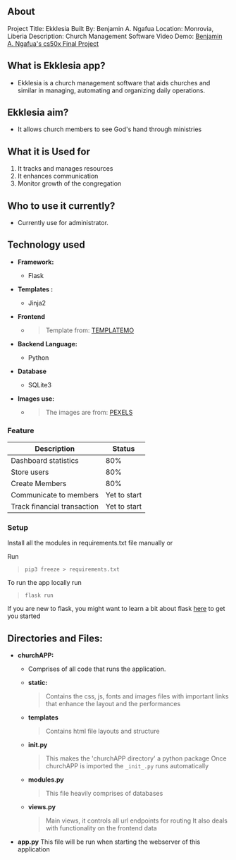 ## About
Project Title:   Ekklesia
Built By:  Benjamin A. Ngafua
Location: Monrovia, Liberia
Description: Church Management Software
Video Demo: [Benjamin A. Ngafua's cs50x Final Project](https://youtu.be/nzqE3m4DkJ8)

## What is Ekklesia app?
- Ekklesia is a church management software that aids churches and similar in managing, automating and organizing daily operations.

## Ekklesia aim?     
- It allows church members to see God's hand through ministries

## What it is Used for
1. It tracks and manages resources
2. It enhances communication
3. Monitor growth of the congregation

## Who to use it currently?
 - Currently use for administrator.

## Technology used
- **Framework:**
    - Flask
    
- **Templates :**
    - Jinja2
- **Frontend**
    - >Template from: [TEMPLATEMO](https://themewagon.com/)

- **Backend Language:** 
    - Python
- **Database**
    - SQLite3
- **Images use:**
    - > The images are from: [PEXELS](https://www.pexels.com/)


### Feature
|Description |Status |
|---------|------|
|Dashboard statistics | 80%|
| Store users | 80% |
|Create Members | 80% |
|Communicate to members| Yet to start|
| Track financial transaction | Yet to start |

### Setup
Install all the modules in requirements.txt file manually or 

Run 
> ```pip3 freeze > requirements.txt``` 

To run the app locally run
>```flask run```


If you are new to flask, you might want to learn a bit about flask [here](https://flask.palletsprojects.com/en/2.2.x/quickstart/) to get you started


## Directories and Files:
- **churchAPP:**
    - Comprises of all code that runs the application.
    - **static:**
        > Contains the css, js, fonts and  images files with important 
        links that enhance the layout and the performances
    - **templates**
        > Contains html file layouts and structure
        
    - **__init__.py**
        > This makes the 'churchAPP directory' a python package
        > Once churchAPP is imported the ``_init_.py``  runs automatically
    - **modules.py** 
        > This file heavily comprises of databases
    - **views.py** 
        > Main views, it controls all url endpoints for routing
        > It also deals with functionality on the frontend data 
- **app.py**
    This file will be run when starting the webserver of this application
    
